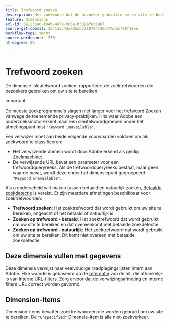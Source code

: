 ```yaml
---
title: Trefwoord zoeken
description: Het zoekwoord dat de bezoeker gebruikte om uw site te bereiken.
feature: Dimensions
exl-id: 5a1236a6-f94b-4679-906a-b539afe36887
source-git-commit: 35413ac43eed5ab7218794f26e4753acf08f18ee
workflow-type: tm+mt
source-wordcount: '250'
ht-degree: 0%

---
```


# Trefwoord zoeken

De dimensie &#39;sleutelwoord zoeken&#39; rapporteert de zoektrefwoorden die bezoekers gebruiken om uw site te bereiken.

>[!IMPORTANT]
>
>De meeste zoekprogramma&#39;s slagen niet langer voor het trefwoord Zoeken vanwege de toenemende privacy-praktijken. Hits waar Adobe een onderzoeksmotor erkent maar een sleutelwoordgroepen onder het afmetingspunt mist `"Keyword unavailable"`.

Een verwijzer moet aan beide volgende voorwaarden voldoen om als zoekwoord te classificeren:

* Het verwijzende domein wordt door Adobe erkend als geldig [Zoekmachine](search-engine.md);
* De verwijzende URL bevat een parameter voor een trefwoordqueryreeks. Als de trefwoordqueryreeks bestaat, maar geen waarde bevat, wordt deze onder het dimensiepunt gegroepeerd `"Keyword unavailable"`.

Als u onderscheid wilt maken tussen betaald en natuurlijk zoeken, [Betaalde zoekdetectie](/help/admin/admin/paid-search-detection/paid-search-detection.md) is vereist. Er zijn meerdere afmetingen beschikbaar voor zoektrefwoorden:

* **Trefwoord zoeken**: Het zoektrefwoord dat wordt gebruikt om uw site te bereiken, ongeacht of het betaald of natuurlijk is.
* **Zoeken op trefwoord - betaald**: Het zoektrefwoord dat wordt gebruikt om uw site te bereiken en dat overeenkomt met betaalde zoekdetectie.
* **Zoeken op trefwoord - natuurlijk**: Het zoektrefwoord dat wordt gebruikt om uw site te bereiken. Dit komt niet overeen met betaalde zoekdetectie.

## Deze dimensie vullen met gegevens

Deze dimensie verwijst naar veelvoudige raadplegingslijsten intern aan Adobe. Elke waarde is gebaseerd op de [referentie](referrer.md) van de hit, die afhankelijk is van [Interne URL-filters](/help/admin/admin/internal-url-filter-admin.md). Zorg ervoor dat de verwijzingsafmeting en interne filters URL correct worden gevormd.

## Dimension-items

Dimension-items bevatten zoektrefwoorden die worden gebruikt om uw site te bereiken. De `"Unspecified"` Dimensie-item is alle niet-zoekverkeer.
